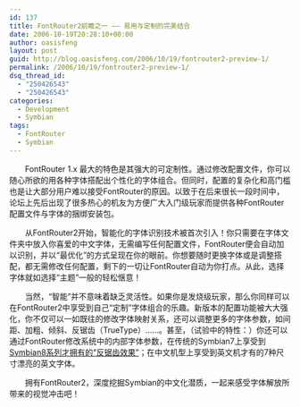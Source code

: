 ```yaml
---
id: 137
title: FontRouter2前瞻之一 —— 易用与定制的完美结合
date: 2006-10-19T20:28:10+00:00
author: oasisfeng
layout: post
guid: http://blog.oasisfeng.com/2006/10/19/fontrouter2-preview-1/
permalink: /2006/10/19/fontrouter2-preview-1/
dsq_thread_id:
  - "250426543"
  - "250426543"
categories:
  - Development
  - Symbian
tags:
  - FontRouter
  - Symbian
---
```

　　FontRouter 1.x 最大的特色是其强大的可定制性。通过修改配置文件，你可以随心所欲的用各种字体搭配出个性化的字体组合。但同时，配置的复杂化和高门槛也是让大部分用户难以接受FontRouter的原因。以致于在后来很长一段时间中，论坛上先后出现了很多热心的机友为方便广大入门级玩家而提供各种FontRouter配置文件与字体的捆绑安装包。

　　从FontRouter2开始，智能化的字体识别技术被首次引入！你只需要在字体文件夹中放入你喜爱的中文字体，无需编写任何配置文件，FontRouter便会自动加以识别，并以“最优化”的方式呈现在你的眼前。你想要随时更换字体或是调整搭配，都无需修改任何配置，剩下的一切让FontRouter自动为你打点。从此，选择字体就如选择“主题”一般的轻松惬意！

　　当然，“智能”并不意味着缺乏灵活性。如果你是发烧级玩家，那么你同样可以在FontRouter2中享受到自己“定制”字体组合的乐趣。新版本的配置功能被大大强化，你不仅可以一如既往的修改字体映射关系，还可以调整更多的字体参数，如间距、加粗、倾斜、反锯齿（TrueType）……。甚至，（试验中的特性：）你还可以通过FontRouter修改系统中的内部字体参数，在传统的Symbian7上享受到[Symbian8系列才拥有的“反锯齿效果”](http://blog.oasisfeng.com/2006/08/01/test-ok-on-nokia-n70/)；在中文机型上享受到英文机才有的7种尺寸漂亮的英文字体。

　　拥有FontRouter2，深度挖掘Symbian的中文化潜质，一起来感受字体解放所带来的视觉冲击吧！